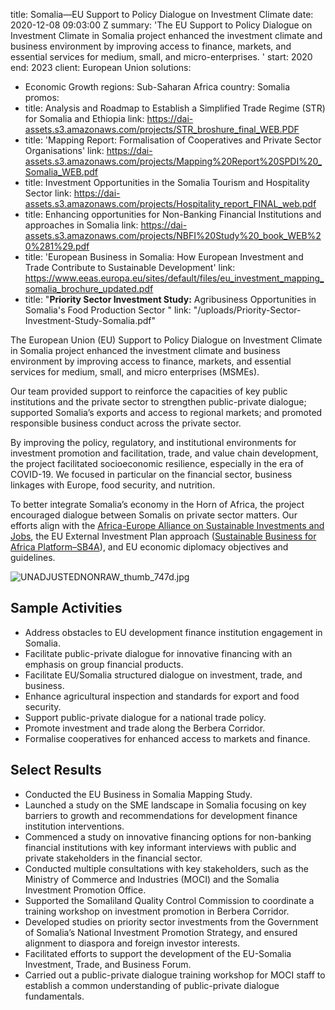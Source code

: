 
title: Somalia—EU Support to Policy Dialogue on Investment Climate
date: 2020-12-08 09:03:00 Z
summary: 'The EU Support to Policy Dialogue on Investment Climate in Somalia project
  enhanced the investment climate and business environment by improving access to
  finance, markets, and essential services for medium, small, and micro-enterprises. '
start: 2020
end: 2023
client: European Union
solutions:
- Economic Growth
regions: Sub-Saharan Africa
country: Somalia
promos:
- title: Analysis and Roadmap to Establish a Simplified Trade Regime (STR)  for Somalia
    and Ethiopia
  link: https://dai-assets.s3.amazonaws.com/projects/STR_broshure_final_WEB.PDF
- title: 'Mapping Report: Formalisation of Cooperatives and Private Sector Organisations'
  link: https://dai-assets.s3.amazonaws.com/projects/Mapping%20Report%20SPDI%20_Somalia_WEB.pdf
- title: Investment Opportunities in the Somalia Tourism and Hospitality Sector
  link: https://dai-assets.s3.amazonaws.com/projects/Hospitality_report_FINAL_web.pdf
- title: Enhancing opportunities for Non-Banking Financial Institutions and approaches
    in Somalia
  link: https://dai-assets.s3.amazonaws.com/projects/NBFI%20Study%20_book_WEB%20%281%29.pdf
- title: 'European Business in Somalia: How European Investment and Trade Contribute
    to Sustainable Development'
  link: https://www.eeas.europa.eu/sites/default/files/eu_investment_mapping_somalia_brochure_updated.pdf
- title: "**Priority Sector Investment Study:** Agribusiness Opportunities in Somalia's
    Food Production Sector  "
  link: "/uploads/Priority-Sector-Investment-Study-Somalia.pdf"


The European Union (EU) Support to Policy Dialogue on Investment Climate in Somalia project enhanced the investment climate and business environment by improving access to finance, markets, and essential services for medium, small, and micro enterprises (MSMEs).

Our team provided support to reinforce the capacities of key public institutions and the private sector to strengthen public-private dialogue; supported Somalia’s exports and access to regional markets; and promoted responsible business conduct across the private sector.

By improving the policy, regulatory, and institutional environments for investment promotion and facilitation, trade, and value chain development, the project facilitated socioeconomic resilience, especially in the era of COVID-19. We focused in particular on the financial sector, business linkages with Europe, food security, and nutrition.

To better integrate Somalia’s economy in the Horn of Africa, the project encouraged dialogue between Somalis on private sector matters. Our efforts align with the [Africa-Europe Alliance on Sustainable Investments and Jobs](https://ec.europa.eu/commission/africaeuropealliance_en), the EU External Investment Plan approach ([Sustainable Business for Africa Platform–SB4A](https://ec.europa.eu/commission/sites/beta-political/files/sustainable_business_for_africa.pdf)), and EU economic diplomacy objectives and guidelines.

![UNADJUSTEDNONRAW_thumb_747d.jpg](/uploads/UNADJUSTEDNONRAW_thumb_747d.jpg)

## Sample Activities

* Address obstacles to EU development finance institution engagement in Somalia.
* Facilitate public-private dialogue for innovative financing with an emphasis on group financial products.
* Facilitate EU/Somalia structured dialogue on investment, trade, and business.
* Enhance agricultural inspection and standards for export and food security.
* Support public-private dialogue for a national trade policy.
* Promote investment and trade along the Berbera Corridor.
* Formalise cooperatives for enhanced access to markets and finance.

## Select Results

* Conducted the EU Business in Somalia Mapping Study.
* Launched a study on the SME landscape in Somalia focusing on key barriers to growth and recommendations for development finance institution interventions.
* Commenced a study on innovative financing options for non-banking financial institutions with key informant interviews with public and private stakeholders in the financial sector.
* Conducted multiple consultations with key stakeholders, such as the Ministry of Commerce and Industries (MOCI) and the Somalia Investment Promotion Office.
* Supported the Somaliland Quality Control Commission to coordinate a training workshop on investment promotion in Berbera Corridor.
* Developed studies on priority sector investments from the Government of Somalia’s National Investment Promotion Strategy, and ensured alignment to diaspora and foreign investor interests.
* Facilitated efforts to support the development of the EU-Somalia Investment, Trade, and Business Forum.
* Carried out a public-private dialogue training workshop for MOCI staff to establish a common understanding of public-private dialogue fundamentals.
